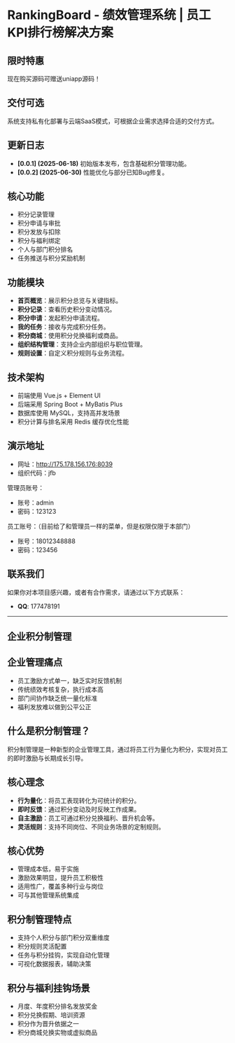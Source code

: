 

RankingBoard - 绩效管理系统 | 员工KPI排行榜解决方案
================

限时特惠
------
现在购买源码可赠送uniapp源码！

交付可选
------
系统支持私有化部署与云端SaaS模式，可根据企业需求选择合适的交付方式。

更新日志
------
- **[0.0.1] (2025-06-18)** 初始版本发布，包含基础积分管理功能。
- **[0.0.2] (2025-06-30)** 性能优化与部分已知Bug修复。

核心功能
------
- 积分记录管理
- 积分申请与审批
- 积分发放与扣除
- 积分与福利绑定
- 个人与部门积分排名
- 任务推送与积分奖励机制

功能模块
------
- **首页概览**：展示积分总览与关键指标。
- **积分记录**：查看历史积分变动情况。
- **积分申请**：发起积分申请流程。
- **我的任务**：接收与完成积分任务。
- **积分商城**：使用积分兑换福利或商品。
- **组织结构管理**：支持企业内部组织与职位管理。
- **规则设置**：自定义积分规则与业务流程。

技术架构
------
- 前端使用 Vue.js + Element UI
- 后端采用 Spring Boot + MyBatis Plus
- 数据库使用 MySQL，支持高并发场景
- 积分计算与排名采用 Redis 缓存优化性能

演示地址
------
* 网址：http://175.178.156.176:8039
* 组织代码：jfb

管理员账号：

* 账号：admin
* 密码：123123

员工账号：（目前给了和管理员一样的菜单，但是权限仅限于本部门）

* 账号：18012348888
* 密码：123456

联系我们
------
如果你对本项目感兴趣，或者有合作需求，请通过以下方式联系：

- **QQ**: 177478191

---

## 企业积分制管理

企业管理痛点
------
- 员工激励方式单一，缺乏实时反馈机制
- 传统绩效考核复杂，执行成本高
- 部门间协作缺乏统一量化标准
- 福利发放难以做到公平公正

什么是积分制管理？
------
积分制管理是一种新型的企业管理工具，通过将员工行为量化为积分，实现对员工的即时激励与长期成长引导。

核心理念
------
- **行为量化**：将员工表现转化为可统计的积分。
- **即时反馈**：通过积分变动及时反映工作成果。
- **自主激励**：员工可通过积分兑换福利、晋升机会等。
- **灵活规则**：支持不同岗位、不同业务场景的定制规则。

核心优势
------
- 管理成本低，易于实施
- 激励效果明显，提升员工积极性
- 适用性广，覆盖多种行业与岗位
- 可与其他管理系统集成

积分制管理特点
------
- 支持个人积分与部门积分双重维度
- 积分规则灵活配置
- 任务与积分挂钩，实现自动化管理
- 可视化数据报表，辅助决策

积分与福利挂钩场景
------
- 月度、年度积分排名发放奖金
- 积分兑换假期、培训资源
- 积分作为晋升依据之一
- 积分商城兑换实物或虚拟商品